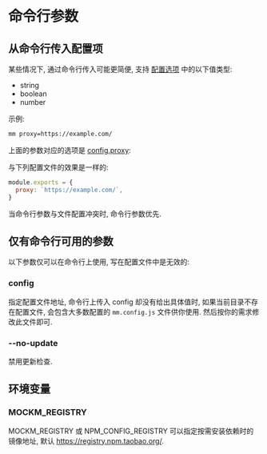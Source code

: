 # 命令行参数
## 从命令行传入配置项
某些情况下, 通过命令行传入可能更简便, 支持 [配置选项](../config/option.md) 中的以下值类型:
- string
- boolean
- number

示例:
``` sh
mm proxy=https://example.com/
```

上面的参数对应的选项是 [config.proxy](../config/option.md#config-proxy):

与下列配置文件的效果是一样的:

``` js
module.exports = {
  proxy: `https://example.com/`,
}
```

当命令行参数与文件配置冲突时, 命令行参数优先.

## 仅有命令行可用的参数
以下参数仅可以在命令行上使用, 写在配置文件中是无效的:
### config
指定配置文件地址, 命令行上传入 config 却没有给出具体值时, 如果当前目录不存在配置文件, 会包含大多数配置的 `mm.config.js` 文件供你使用. 然后按你的需求修改此文件即可.

### --no-update
禁用更新检查.

## 环境变量
### MOCKM_REGISTRY
MOCKM_REGISTRY 或 NPM_CONFIG_REGISTRY 可以指定按需安装依赖时的镜像地址, 默认 https://registry.npm.taobao.org/.
